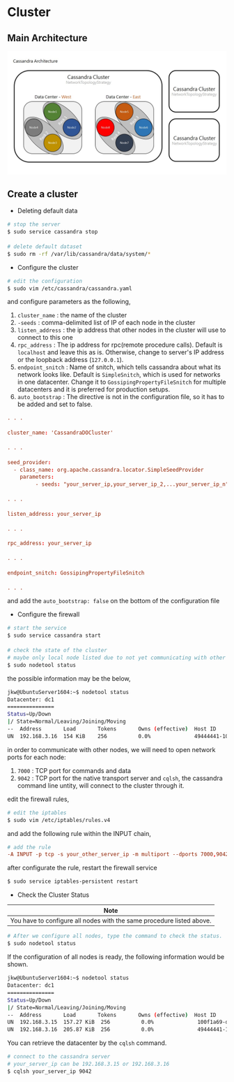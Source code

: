 # Cluster

## Main Architecture

![](/images/cassandra_arch.jpg)

## Create a cluster

* Deleting default data

```bash
# stop the server
$ sudo service cassandra stop

# delete default dataset
$ sudo rm -rf /var/lib/cassandra/data/system/*
```

* Configure the cluster

```bash
# edit the configuration
$ sudo vim /etc/cassandra/cassandra.yaml
```

and configure parameters as the following,

1. `cluster_name` : the name of the cluster
2. `-seeds` : comma-delimited list of IP of each node in the cluster
3. `listen_address` : the ip address that other nodes in the cluster will use to connect to this one
4. `rpc_address` : The ip address for rpc(remote procedure calls). Default is `localhost` and leave this as is. Otherwise, change to server's IP address or the loopback address (`127.0.0.1`).
5. `endpoint_snitch` : Name of snitch, which tells cassandra about what its network looks like. Default is `SimpleSnitch`, which is used for networks in one datacenter. Change it to `GossipingPropertyFileSnitch` for multiple datacenters and it is preferred for production setups.
6. `auto_bootstrap` : The directive is not in the configuration file, so it has to be added and set to false.

```conf
. . .

cluster_name: 'CassandraDOCluster'

. . .

seed_provider:
  - class_name: org.apache.cassandra.locator.SimpleSeedProvider
    parameters:
         - seeds: "your_server_ip,your_server_ip_2,...your_server_ip_n"

. . .

listen_address: your_server_ip

. . .

rpc_address: your_server_ip

. . .

endpoint_snitch: GossipingPropertyFileSnitch

. . .
```

and add the `auto_bootstrap: false` on the bottom of the configuration file

* Configure the firewall

```bash
# start the service
$ sudo service cassandra start

# check the state of the cluster
# maybe only local node listed due to not yet communicating with other nodes
$ sudo nodetool status
```

the possible information may be the below,

```bash
jkw@UbuntuServer1604:~$ nodetool status
Datacenter: dc1
===============
Status=Up/Down
|/ State=Normal/Leaving/Joining/Moving
--  Address       Load       Tokens       Owns (effective)  Host ID                               Rack
UN  192.168.3.16  154 KiB    256          0.0%              49444441-10d0-4817-bb15-734f291c0702  rack1
```

in order to communicate with other nodes, we will need to open network ports for each node:

1. `7000` : TCP port for commands and data
2. `9042` : TCP port for the native transport server and `cqlsh`, the cassandra command line untity, will connect to the cluster through it.

edit the firewall rules,

```bash
# edit the iptables
$ sudo vim /etc/iptables/rules.v4
```

and add the following rule within the INPUT chain,

```conf
# add the rule
-A INPUT -p tcp -s your_other_server_ip -m multiport --dports 7000,9042 -m state --state NEW,ESTABLISHED -j ACCEPT
```

after configurate the rule, restart the firewall service

```bash
$ sudo service iptables-persistent restart
```

* Check the Cluster Status

| Note |
|--|
| You have to configure all nodes with the same procedure listed above. |

```bash
# After we configure all nodes, type the command to check the status.
$ sudo nodetool status
```

If the configuration of all nodes is ready, the following information would be shown.

```bash
jkw@UbuntuServer1604:~$ nodetool status
Datacenter: dc1
===============
Status=Up/Down
|/ State=Normal/Leaving/Joining/Moving
--  Address       Load       Tokens       Owns (effective)  Host ID                               Rack
UN  192.168.3.15  157.27 KiB  256          0.0%              100f1a69-dfe3-4d1c-a88b-dce46e608729  rack1
UN  192.168.3.16  205.87 KiB  256          0.0%              49444441-10d0-4817-bb15-734f291c0702  rack1
```

You can retrieve the datacenter by the `cqlsh` command.

```bash
# connect to the cassandra server
# your_server_ip can be 192.168.3.15 or 192.168.3.16
$ cqlsh your_server_ip 9042
```














